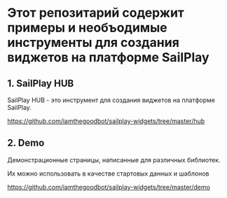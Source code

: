 # Этот репозитарий содержит примеры и необъодимые инструменты для создания виджетов на платформе SailPlay

## 1. SailPlay HUB
SailPlay HUB - это инструмент для создания виджетов на платформе SailPlay.

https://github.com/iamthegoodbot/sailplay-widgets/tree/master/hub

## 2. Demo

Демонстрационные страницы, написанные для различных библиотек. 

Их можно использовать в качестве стартовых данных и шаблонов

https://github.com/iamthegoodbot/sailplay-widgets/tree/master/demo
